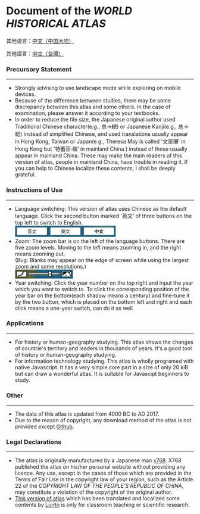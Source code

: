 # Document of the _WORLD HISTORICAL ATLAS_

其他语言：[中文（中国大陆）](RM-CHS.md)

其他語言：[中文（台灣）](RM-CHT.md)

### Precursory Statement
---
* Strongly advising to use landscape mode while exploring on mobile devices.
* Because of the difference between studies, there may be some discrepancy between this atlas and some others. In the case of examination, please answer it according to your textbooks.
* In order to reduce the file size, the Japanese original author used Traditional Chinese character(e.g., 总→總) or Japanese Kanji(e.g., 总→総) instead of simplified Chinese, and used translations usually appear in Hong Kong, Taiwan or Japan(e.g., Theresa May is called '文翠珊' in Hong Kong but '特蕾莎·梅' in mainland China.) instead of those usually appear in mainland China. These may make the main readers of this version of atlas, people in mainland China, have trouble in reading it. If you can help to Chinese localize these contents, I shall be deeply grateful.

### Instructions of Use
---
* Language switching: This version of atlas uses Chinese as the default language. Click the second button marked '英文' of three buttons on the top left to switch to English.<br />
    ![](/assets/lang_button.png)
* Zoom: The zoom bar is on the left of the language buttons. There are five zoom levels. Moving to the left means zooming in, and the right means zooming out.<br />
    (Bug: Blanks may appear on the edge of screen while using the largest zoom and some resolutions.)<br />
    ![](/assets/zoom_bar.png)
* Year switching: Click the year number on the top right and input the year which you want to switch to. To click the corresponding position of the year bar on the bottom(each shadow means a century) and fine-tune it by the two button, which is placed on the bottom left and right and each click means a one-year switch, can do it as well.

### Applications
---
* For history or human-geography studying. This atlas shows the changes of countrie's territory and leaders in thousands of years. It's a good tool of history or human-geography studying.
* For information technology studying. This atlas is wholly programed with native Javascript. It has a very simple core part in a size of only 20 kiB but can draw a wonderful atlas. It is suitable for Javascipt beginners to study.

### Other
---
* The data of this atlas is updated from 4000 BC to AD 2017.
* Due to the reason of copyright, any download method of the atlas is not provided except [Github](https://github.com/Lurito/WorldMap).


### Legal Declarations
---
* The atlas is originally manufactured by a Japanese man [x768](http://x768.com/w/twha.ja). X768 published the atlas on his/her personal website without providing any licence. Any use, except in the cases of those which are provided in the Terms of Fair Use in the copyright law of your region, such as the Article 22 of the _COPYRIGHT LAW OF THE PEOPLE'S REPUBLIC OF CHINA_, may constitute a violation of the copyright of the original author.
* [This version of atlas](http://worldmap.lurito.com) which has been translated and localized some contents by [Lurito](https://github.com/Lurito) is only for classroom teaching or scientific research.


